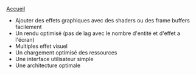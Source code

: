 [Accueil](Home.md)  

- Ajouter des effets graphiques avec des shaders ou des frame buffers facilement  
- Un rendu optimisé (pas de lag avec le nombre d'entité et d'effet a l'écran)  
- Multiples effet visuel  
- Un chargement optimisé des ressources  
- Une interface utilisateur simple  
- Une architecture optimale  
